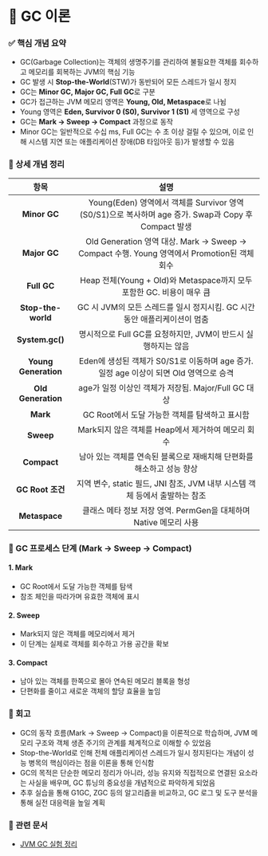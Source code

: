 #  🧠 GC 이론

### ✅ 핵심 개념 요약

- GC(Garbage Collection)는 객체의 생명주기를 관리하여 불필요한 객체를 회수하고 메모리를 회복하는 JVM의 핵심 기능
- GC 발생 시 **Stop-the-World**(STW)가 동반되어 모든 스레드가 일시 정지
- GC는 **Minor GC, Major GC, Full GC**로 구분
- GC가 접근하는 JVM 메모리 영역은 **Young, Old, Metaspace**로 나뉨
- Young 영역은 **Eden, Survivor 0 (S0), Survivor 1 (S1)** 세 영역으로 구성
- GC는 **Mark → Sweep → Compact** 과정으로 동작
- Minor GC는 일반적으로 수십 ms, Full GC는 수 초 이상 걸릴 수 있으며, 이로 인해 시스템 지연 또는 애플리케이션 장애(DB 타임아웃 등)가 발생할 수 있음


### 🔎 상세 개념 정리
| **항목** | **설명** |
|:-:|:-:|
| **Minor GC** | Young(Eden) 영역에서 객체를 Survivor 영역(S0/S1)으로 복사하며 age 증가. Swap과 Copy 후 Compact 발생 |
| **Major GC** | Old Generation 영역 대상. Mark → Sweep → Compact 수행. Young 영역에서 Promotion된 객체 회수 |
| **Full GC** | Heap 전체(Young + Old)와 Metaspace까지 모두 포함한 GC. 비용이 매우 큼 |
| **Stop-the-world** | GC 시 JVM의 모든 스레드를 일시 정지시킴. GC 시간 동안 애플리케이션이 멈춤 |
| **System.gc()** | 명시적으로 Full GC를 요청하지만, JVM이 반드시 실행하지는 않음 |
| **Young Generation** | Eden에 생성된 객체가 S0/S1로 이동하며 age 증가. 일정 age 이상이 되면 Old 영역으로 승격 |
| **Old Generation** | age가 일정 이상인 객체가 저장됨. Major/Full GC 대상 |
| **Mark** | GC Root에서 도달 가능한 객체를 탐색하고 표시함 |
| **Sweep** | Mark되지 않은 객체를 Heap에서 제거하여 메모리 회수 |
| **Compact** | 남아 있는 객체를 연속된 블록으로 재배치해 단편화를 해소하고 성능 향상 |
| **GC Root 조건** | 지역 변수, static 필드, JNI 참조, JVM 내부 시스템 객체 등에서 출발하는 참조 |
| **Metaspace** | 클래스 메타 정보 저장 영역. PermGen을 대체하며 Native 메모리 사용 |


### 🔁 GC 프로세스 단계 (Mark → Sweep → Compact)

#### 1. Mark
- GC Root에서 도달 가능한 객체를 탐색
- 참조 체인을 따라가며 유효한 객체에 표시

#### 2. Sweep
- Mark되지 않은 객체를 메모리에서 제거
- 이 단계는 실제로 객체를 회수하고 가용 공간을 확보

#### 3. Compact
- 남아 있는 객체를 한쪽으로 몰아 연속된 메모리 블록을 형성
- 단편화를 줄이고 새로운 객체의 할당 효율을 높임

### 🔁 회고

- GC의 동작 흐름(Mark → Sweep → Compact)을 이론적으로 학습하며, JVM 메모리 구조와 객체 생존 주기의 관계를 체계적으로 이해할 수 있었음  
- Stop-the-World로 인해 전체 애플리케이션 스레드가 일시 정지된다는 개념이 성능 병목의 핵심이라는 점을 이론을 통해 인식함  
- GC의 목적은 단순한 메모리 정리가 아니라, 성능 유지와 직접적으로 연결된 요소라는 사실을 배우며, GC 튜닝의 중요성을 개념적으로 파악하게 되었음  
- 추후 실습을 통해 G1GC, ZGC 등의 알고리즘을 비교하고, GC 로그 및 도구 분석을 통해 실전 대응력을 높일 계획

### 📎 관련 문서
- [JVM GC 실험 정리](../../experiment/gc/jvm-gc-experiment.md)